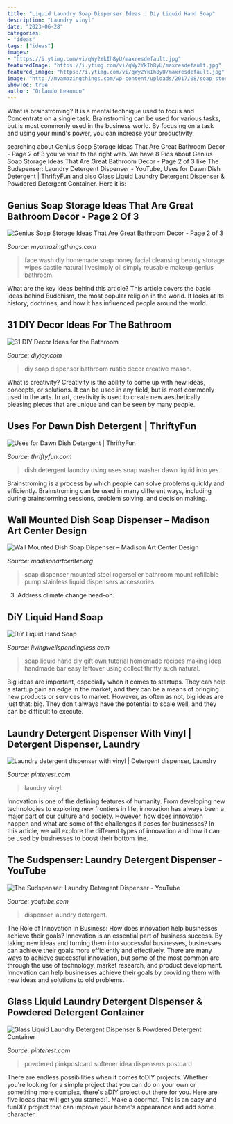 ```yaml
---
title: "Liquid Laundry Soap Dispenser Ideas : Diy Liquid Hand Soap"
description: "Laundry vinyl"
date: "2023-06-28"
categories:
- "ideas"
tags: ["ideas"]
images:
- "https://i.ytimg.com/vi/qWy2YkIh8yU/maxresdefault.jpg"
featuredImage: "https://i.ytimg.com/vi/qWy2YkIh8yU/maxresdefault.jpg"
featured_image: "https://i.ytimg.com/vi/qWy2YkIh8yU/maxresdefault.jpg"
image: "http://myamazingthings.com/wp-content/uploads/2017/08/soap-storage-ideas-10.jpg"
ShowToc: true
author: "Orlando Leannon"
---
```



What is brainstroming? It is a mental technique used to focus and Concentrate on a single task. Brainstroming can be used for various tasks, but is most commonly used in the business world. By focusing on a task and using your mind's power, you can increase your productivity.

	

		
searching about Genius Soap Storage Ideas That Are Great Bathroom Decor - Page 2 of 3 you've visit to the right web. We have 8 Pics about Genius Soap Storage Ideas That Are Great Bathroom Decor - Page 2 of 3 like The Sudspenser: Laundry Detergent Dispenser - YouTube, Uses for Dawn Dish Detergent | ThriftyFun and also Glass Liquid Laundry Detergent Dispenser &amp; Powdered Detergent Container. Here it is:
		
    
## Genius Soap Storage Ideas That Are Great Bathroom Decor - Page 2 Of 3

<img loading=lazy src="http://myamazingthings.com/wp-content/uploads/2017/08/soap-storage-ideas-10.jpg" onerror="this.onerror=null;this.src='https://tse2.mm.bing.net/th?id=OIP.qdap5meXTYQVemzzCufU9QHaLH&amp;pid=15.1';" alt="Genius Soap Storage Ideas That Are Great Bathroom Decor - Page 2 of 3">

_Source: myamazingthings.com_

>face wash diy homemade soap honey facial cleansing beauty storage wipes castile natural livesimply oil simply reusable makeup genius bathroom. 

	

What are the key ideas behind this article?
This article covers the basic ideas behind Buddhism, the most popular religion in the world. It looks at its history, doctrines, and how it has influenced people around the world.

    
## 31 DIY Decor Ideas For The Bathroom

<img loading=lazy src="https://diyjoy.com/wp-content/uploads/2016/05/DIY-Rustic-Soap-Dispenser.jpg" onerror="this.onerror=null;this.src='https://tse3.mm.bing.net/th?id=OIP.XdYAZ7qtJK5CwYdS7E7gzgHaLH&amp;pid=15.1';" alt="31 DIY Decor Ideas for the Bathroom">

_Source: diyjoy.com_

>diy soap dispenser bathroom rustic decor creative mason. 

	

What is creativity?
Creativity is the ability to come up with new ideas, concepts, or solutions. It can be used in any field, but is most commonly used in the arts. In art, creativity is used to create new aesthetically pleasing pieces that are unique and can be seen by many people.

    
## Uses For Dawn Dish Detergent | ThriftyFun

<img loading=lazy src="https://img.thrfun.com/img/202/420/laundry_booster_x1.jpg" onerror="this.onerror=null;this.src='https://tse4.mm.bing.net/th?id=OIP.N0DQ0W1LSeEEed5xXQE2swHaE8&amp;pid=15.1';" alt="Uses for Dawn Dish Detergent | ThriftyFun">

_Source: thriftyfun.com_

>dish detergent laundry using uses soap washer dawn liquid into yes. 

	

Brainstroming is a process by which people can solve problems quickly and efficiently. Brainstroming can be used in many different ways, including during brainstorming sessions, problem solving, and decision making.

    
## Wall Mounted Dish Soap Dispenser – Madison Art Center Design

<img loading=lazy src="https://www.madisonartcenter.org/wp-content/uploads/2018/08/refillable-wall-mounted-soap-dispenser.jpg" onerror="this.onerror=null;this.src='https://tse3.mm.bing.net/th?id=OIP.44GJCdKmYp1gHivnW6pw1AHaHa&amp;pid=15.1';" alt="Wall Mounted Dish Soap Dispenser – Madison Art Center Design">

_Source: madisonartcenter.org_

>soap dispenser mounted steel rogerseller bathroom mount refillable pump stainless liquid dispensers accessories. 

	

3. Address climate change head-on. 

    
## DiY Liquid Hand Soap

<img loading=lazy src="http://www.livingwellspendingless.com/wp-content/uploads/2013/11/DIY-Liquid-Hand-Soap.-Great-tutorial-for-making-your-own-hand-soap-using-leftover-bar-soap.-This-is-such-an-easy-and-thrifty-gift-idea.jpg" onerror="this.onerror=null;this.src='https://tse1.mm.bing.net/th?id=OIP.o3JHIey-_DCj2LUrEYUkRQHaKs&amp;pid=15.1';" alt="DiY Liquid Hand Soap">

_Source: livingwellspendingless.com_

>soap liquid hand diy gift own tutorial homemade recipes making idea handmade bar easy leftover using collect thrifty such natural. 

	

Big ideas are important, especially when it comes to startups. They can help a startup gain an edge in the market, and they can be a means of bringing new products or services to market. However, as often as not, big ideas are just that: big. They don't always have the potential to scale well, and they can be difficult to execute.

    
## Laundry Detergent Dispenser With Vinyl | Detergent Dispenser, Laundry

<img loading=lazy src="https://i.pinimg.com/originals/a1/ae/57/a1ae57b204f41de2e93a18af8348350a.jpg" onerror="this.onerror=null;this.src='https://tse3.mm.bing.net/th?id=OIP.MHLnxGnhGehfRngXDkHrewHaJ4&amp;pid=15.1';" alt="Laundry detergent dispenser with vinyl | Detergent dispenser, Laundry">

_Source: pinterest.com_

>laundry vinyl. 

	

Innovation is one of the defining features of humanity. From developing new technologies to exploring new frontiers in life, innovation has always been a major part of our culture and society. However, how does innovation happen and what are some of the challenges it poses for businesses? In this article, we will explore the different types of innovation and how it can be used by businesses to boost their bottom line.

    
## The Sudspenser: Laundry Detergent Dispenser - YouTube

<img loading=lazy src="https://i.ytimg.com/vi/qWy2YkIh8yU/maxresdefault.jpg" onerror="this.onerror=null;this.src='https://tse4.mm.bing.net/th?id=OIP.kVypZbxRBs7_3BrTO9d0LQHaEK&amp;pid=15.1';" alt="The Sudspenser: Laundry Detergent Dispenser - YouTube">

_Source: youtube.com_

>dispenser laundry detergent. 

	

The Role of Innovation in Business: How does innovation help businesses achieve their goals?
Innovation is an essential part of business success. By taking new ideas and turning them into successful businesses, businesses can achieve their goals more efficiently and effectively. There are many ways to achieve successful innovation, but some of the most common are through the use of technology, market research, and product development. Innovation can help businesses achieve their goals by providing them with new ideas and solutions to old problems.

    
## Glass Liquid Laundry Detergent Dispenser &amp; Powdered Detergent Container

<img loading=lazy src="https://s-media-cache-ak0.pinimg.com/736x/67/bd/47/67bd47b5751b751a5445f208d77f65ee.jpg" onerror="this.onerror=null;this.src='https://tse2.mm.bing.net/th?id=OIP.mr0wR1SxS3hCV5VlE7dnswHaE8&amp;pid=15.1';" alt="Glass Liquid Laundry Detergent Dispenser &amp; Powdered Detergent Container">

_Source: pinterest.com_

>powdered pinkpostcard softener idea dispensers postcard. 

	

There are endless possibilities when it comes toDIY projects. Whether you're looking for a simple project that you can do on your own or something more complex, there's aDIY project out there for you. Here are five ideas that will get you started:1. Make a doormat. This is an easy and funDIY project that can improve your home's appearance and add some character.

